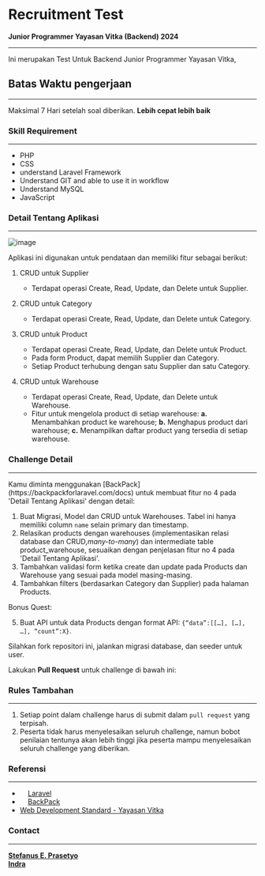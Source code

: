 # Recruitment Test

**Junior Programmer Yayasan Vitka (Backend) 2024**
<hr>

Ini merupakan Test Untuk Backend Junior Programmer Yayasan Vitka,

## Batas Waktu pengerjaan

<hr>

Maksimal 7 Hari setelah soal diberikan. **Lebih cepat lebih baik**

### Skill Requirement

<hr>

- PHP
- CSS
- understand Laravel Framework
- Understand GIT and able to use it in workflow
- Understand MySQL
- JavaScript

### Detail Tentang Aplikasi

<hr>

![image](https://github.com/user-attachments/assets/196777aa-b38b-47f2-9713-d396cd5c58b3)

Aplikasi ini digunakan untuk pendataan dan memiliki fitur sebagai berikut:

1. CRUD untuk Supplier
   - Terdapat operasi Create, Read, Update, dan Delete untuk Supplier.

2. CRUD untuk Category
   - Terdapat operasi Create, Read, Update, dan Delete untuk Category.

3. CRUD untuk Product
   - Terdapat operasi Create, Read, Update, dan Delete untuk Product.
   - Pada form Product, dapat memilih Supplier dan Category.
   - Setiap Product terhubung dengan satu Supplier dan satu Category.

4. CRUD untuk Warehouse
   - Terdapat operasi Create, Read, Update, dan Delete untuk Warehouse.
   - Fitur untuk mengelola product di setiap warehouse:
     **a.** Menambahkan product  ke warehouse; 
     **b.** Menghapus product  dari warehouse; 
     **c.** Menampilkan daftar product yang tersedia di setiap warehouse.

### Challenge Detail

<hr>
Kamu diminta menggunakan [BackPack](https://backpackforlaravel.com/docs) untuk membuat fitur no 4 pada 'Detail Tentang Aplikasi' dengan detail:

1. Buat Migrasi, Model dan CRUD untuk Warehouses. Tabel ini hanya memiliki column `name` selain primary dan timestamp.
2. Relasikan products dengan warehouses (implementasikan relasi database dan CRUD,_many-to-many_) dan intermediate
   table product_warehouse, sesuaikan dengan penjelasan fitur no 4 pada 'Detail Tentang Aplikasi'.
3. Tambahkan validasi form ketika create dan update pada Products dan Warehouse yang sesuai pada model masing-masing.
4. Tambahkan filters (berdasarkan Category dan Supplier) pada halaman Products.

Bonus Quest:

5. Buat API untuk data Products dengan format API: `{“data”:[[…], […], …], “count”:X}`.

Silahkan fork repositori ini, jalankan migrasi database, dan seeder untuk user.

Lakukan <strong>Pull Request</strong> untuk challenge di bawah ini:

### Rules Tambahan

<hr>

1. Setiap point dalam challenge harus di submit dalam `pull request` yang terpisah.
2. Peserta tidak harus menyelesaikan seluruh challenge, namun bobot penilaian tentunya akan lebih tinggi jika peserta
   mampu menyelesaikan seluruh challenge yang diberikan.

### Referensi

<hr>

- <img src="https://avatars3.githubusercontent.com/u/958072?s=200&v=4" width="12px"></img> [Laravel](https://laravel.com/docs/11.x)
- <img src="https://avatars0.githubusercontent.com/u/15017015?s=200&v=4" width="12px"></img> [BackPack](https://backpackforlaravel.com/docs)
- [Web Development Standard - Yayasan Vitka](https://kb.yayasanvitka.id/books/development-guidelines/page/web-development)

### Contact

<hr>

**[Stefanus E. Prasetyo](mailto:stefanus@yayasanvitka.id)** <br/>
**[Indra](mailto:indra@yayasanvitka.id)**
